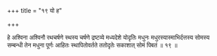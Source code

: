+++
title = "१९ यो ह"

+++

हे अश्विना अश्विनौ रथचर्षणे स्थस्य चर्षणे द्रष्टव्ये मध्यदेशे योदृतिः मधुनः मधुरस्यास्माभिर्दत्तस्य सोमस्य सम्बन्धी तेन मधुना पूर्णः आहितः स्थापितोवर्तते ततोदृतेः सकाशात् सोमं पिबतं ॥ १९ ॥